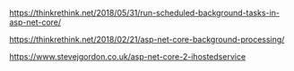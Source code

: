 https://thinkrethink.net/2018/05/31/run-scheduled-background-tasks-in-asp-net-core/

https://thinkrethink.net/2018/02/21/asp-net-core-background-processing/

https://www.stevejgordon.co.uk/asp-net-core-2-ihostedservice